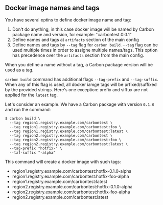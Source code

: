 ## Docker image names and tags
You have several optins to define docker image name and tag:
1. Don't do anything, in this case docker image will be named by Carbon package name and version, for example: "carbontest:0.0.1"
2. Define names and tags at `artifacts` section of the main config
3. Define names and tags by `--tag` flag for `carbon build`. `--tag` flag can be used multiple times in order to assigne multiple names/tags. This option has precedence over the `artifacts` section from the main config.

When you define a name without a tag, a Carbon package version will be used as a tag.

`carbon build` command has additional flags `--tag-prefix` and `--tag-suffix`. When any of this flag is used, all docker iamge tags will be prfixed/suffixed by the provided strings. Here's one exception: prefix and siffux are not applied for the `latest` tag.

Let's consider an example. We have a Carbon package with version `0.1.0` and run the command:
```
$ carbon build \
  --tag region1.registry.example.com/carbontest \
  --tag region1.registry.example.com/carbontest:foo \
  --tag region1.registry.example.com/carbontest:latest \
  --tag region2.registry.example.com/carbontest \
  --tag region2.registry.example.com/carbontest:foo \
  --tag region2.registry.example.com/carbontest:latest \
  --tag-prefix "hotfix-" \
  --taf-suffix "-alpha"
```

This command will create a docker image with such tags:
- region1.registry.example.com/carbontest:hotfix-0.1.0-alpha
- region1.registry.example.com/carbontest:hotfix-foo-alpha
- region1.registry.example.com/carbontest:latest
- region2.registry.example.com/carbontest:hotfix-0.1.0-alpha
- region2.registry.example.com/carbontest:hotfix-foo-alpha
- region2.registry.example.com/carbontest:latest
